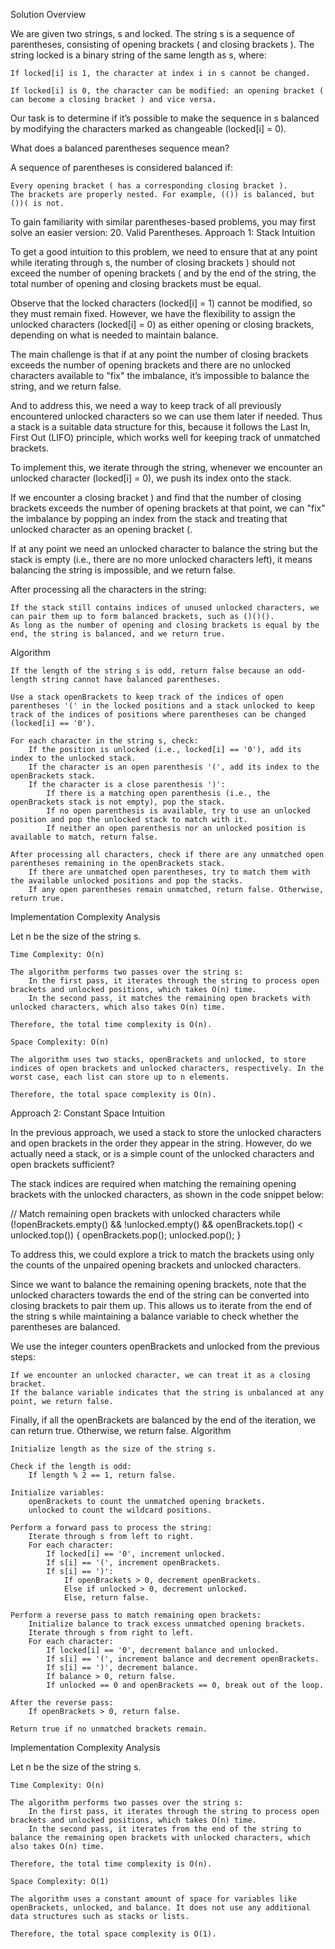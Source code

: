 Solution
Overview

We are given two strings, s and locked. The string s is a sequence of parentheses, consisting of opening brackets ( and closing brackets ). The string locked is a binary string of the same length as s, where:

    If locked[i] is 1, the character at index i in s cannot be changed.

    If locked[i] is 0, the character can be modified: an opening bracket ( can become a closing bracket ) and vice versa.

Our task is to determine if it’s possible to make the sequence in s balanced by modifying the characters marked as changeable (locked[i] = 0).

What does a balanced parentheses sequence mean?

A sequence of parentheses is considered balanced if:

    Every opening bracket ( has a corresponding closing bracket ).
    The brackets are properly nested. For example, (()) is balanced, but ())( is not.

To gain familiarity with similar parentheses-based problems, you may first solve an easier version: 20. Valid Parentheses.
Approach 1: Stack
Intuition

To get a good intuition to this problem, we need to ensure that at any point while iterating through s, the number of closing brackets ) should not exceed the number of opening brackets ( and by the end of the string, the total number of opening and closing brackets must be equal.

Observe that the locked characters (locked[i] = 1) cannot be modified, so they must remain fixed. However, we have the flexibility to assign the unlocked characters (locked[i] = 0) as either opening or closing brackets, depending on what is needed to maintain balance.

The main challenge is that if at any point the number of closing brackets exceeds the number of opening brackets and there are no unlocked characters available to "fix" the imbalance, it’s impossible to balance the string, and we return false.

And to address this, we need a way to keep track of all previously encountered unlocked characters so we can use them later if needed. Thus a stack is a suitable data structure for this, because it follows the Last In, First Out (LIFO) principle, which works well for keeping track of unmatched brackets.

To implement this, we iterate through the string, whenever we encounter an unlocked character (locked[i] = 0), we push its index onto the stack.

If we encounter a closing bracket ) and find that the number of closing brackets exceeds the number of opening brackets at that point, we can "fix" the imbalance by popping an index from the stack and treating that unlocked character as an opening bracket (.

If at any point we need an unlocked character to balance the string but the stack is empty (i.e., there are no more unlocked characters left), it means balancing the string is impossible, and we return false.

After processing all the characters in the string:

    If the stack still contains indices of unused unlocked characters, we can pair them up to form balanced brackets, such as ()()().
    As long as the number of opening and closing brackets is equal by the end, the string is balanced, and we return true.

Algorithm

    If the length of the string s is odd, return false because an odd-length string cannot have balanced parentheses.

    Use a stack openBrackets to keep track of the indices of open parentheses '(' in the locked positions and a stack unlocked to keep track of the indices of positions where parentheses can be changed (locked[i] == '0').

    For each character in the string s, check:
        If the position is unlocked (i.e., locked[i] == '0'), add its index to the unlocked stack.
        If the character is an open parenthesis '(', add its index to the openBrackets stack.
        If the character is a close parenthesis ')':
            If there is a matching open parenthesis (i.e., the openBrackets stack is not empty), pop the stack.
            If no open parenthesis is available, try to use an unlocked position and pop the unlocked stack to match with it.
            If neither an open parenthesis nor an unlocked position is available to match, return false.

    After processing all characters, check if there are any unmatched open parentheses remaining in the openBrackets stack.
        If there are unmatched open parentheses, try to match them with the available unlocked positions and pop the stacks.
        If any open parentheses remain unmatched, return false. Otherwise, return true.

Implementation
Complexity Analysis

Let n be the size of the string s.

    Time Complexity: O(n)

    The algorithm performs two passes over the string s:
        In the first pass, it iterates through the string to process open brackets and unlocked positions, which takes O(n) time.
        In the second pass, it matches the remaining open brackets with unlocked characters, which also takes O(n) time.

    Therefore, the total time complexity is O(n).

    Space Complexity: O(n)

    The algorithm uses two stacks, openBrackets and unlocked, to store indices of open brackets and unlocked characters, respectively. In the worst case, each list can store up to n elements.

    Therefore, the total space complexity is O(n).

Approach 2: Constant Space
Intuition

In the previous approach, we used a stack to store the unlocked characters and open brackets in the order they appear in the string. However, do we actually need a stack, or is a simple count of the unlocked characters and open brackets sufficient?

The stack indices are required when matching the remaining opening brackets with the unlocked characters, as shown in the code snippet below:

// Match remaining open brackets with unlocked characters
while (!openBrackets.empty() && !unlocked.empty() &&
       openBrackets.top() < unlocked.top()) {
    openBrackets.pop();
    unlocked.pop();
}

To address this, we could explore a trick to match the brackets using only the counts of the unpaired opening brackets and unlocked characters.

Since we want to balance the remaining opening brackets, note that the unlocked characters towards the end of the string can be converted into closing brackets to pair them up. This allows us to iterate from the end of the string s while maintaining a balance variable to check whether the parentheses are balanced.

We use the integer counters openBrackets and unlocked from the previous steps:

    If we encounter an unlocked character, we can treat it as a closing bracket.
    If the balance variable indicates that the string is unbalanced at any point, we return false.

Finally, if all the openBrackets are balanced by the end of the iteration, we can return true. Otherwise, we return false.
Algorithm

    Initialize length as the size of the string s.

    Check if the length is odd:
        If length % 2 == 1, return false.

    Initialize variables:
        openBrackets to count the unmatched opening brackets.
        unlocked to count the wildcard positions.

    Perform a forward pass to process the string:
        Iterate through s from left to right.
        For each character:
            If locked[i] == '0', increment unlocked.
            If s[i] == '(', increment openBrackets.
            If s[i] == ')':
                If openBrackets > 0, decrement openBrackets.
                Else if unlocked > 0, decrement unlocked.
                Else, return false.

    Perform a reverse pass to match remaining open brackets:
        Initialize balance to track excess unmatched opening brackets.
        Iterate through s from right to left.
        For each character:
            If locked[i] == '0', decrement balance and unlocked.
            If s[i] == '(', increment balance and decrement openBrackets.
            If s[i] == ')', decrement balance.
            If balance > 0, return false.
            If unlocked == 0 and openBrackets == 0, break out of the loop.

    After the reverse pass:
        If openBrackets > 0, return false.

    Return true if no unmatched brackets remain.

Implementation
Complexity Analysis

Let n be the size of the string s.

    Time Complexity: O(n)

    The algorithm performs two passes over the string s:
        In the first pass, it iterates through the string to process open brackets and unlocked positions, which takes O(n) time.
        In the second pass, it iterates from the end of the string to balance the remaining open brackets with unlocked characters, which also takes O(n) time.

    Therefore, the total time complexity is O(n).

    Space Complexity: O(1)

    The algorithm uses a constant amount of space for variables like openBrackets, unlocked, and balance. It does not use any additional data structures such as stacks or lists.

    Therefore, the total space complexity is O(1).

